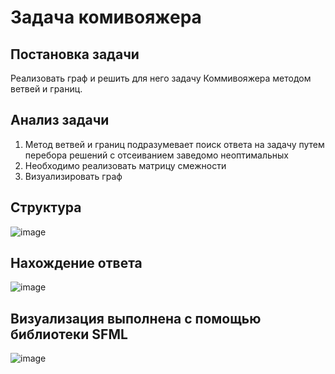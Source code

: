# Задача комивояжера
## Постановка задачи
Реализовать граф и решить для него задачу Коммивояжера методом ветвей и границ.
## Анализ задачи
1. Метод ветвей и границ подразумевает поиск ответа на задачу путем перебора решений с отсеиванием заведомо неоптимальных
2. Необходимо реализовать матрицу смежности
3. Визуализировать граф
## Структура
![image](https://github.com/NickitaZhelnin/Tvorcheskaya-Rabota/assets/130294527/01162c06-055d-44ae-8345-7ffc4f11eb3c)
## Нахождение ответа
![image](https://github.com/NickitaZhelnin/Tvorcheskaya-Rabota/assets/130294527/c6e803c6-8bd6-42b8-991e-1e91f3fd3577)
## Визуализация выполнена с помощью библиотеки SFML
![image](https://github.com/NickitaZhelnin/Tvorcheskaya-Rabota/assets/130294527/9c7a5704-483a-47a0-b8b8-037a90f52e7d)
